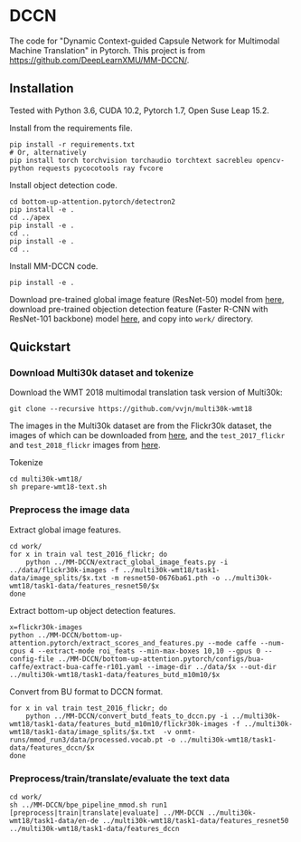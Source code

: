 # DCCN
The code for "Dynamic Context-guided Capsule Network for Multimodal Machine Translation" in Pytorch. 
This project is from https://github.com/DeepLearnXMU/MM-DCCN/.

## Installation

Tested with Python 3.6, CUDA 10.2, Pytorch 1.7, Open Suse Leap 15.2.

Install from the requirements file.
```shell
pip install -r requirements.txt
# Or, alternatively
pip install torch torchvision torchaudio torchtext sacrebleu opencv-python requests pycocotools ray fvcore
```

Install object detection code.
```shell
cd bottom-up-attention.pytorch/detectron2
pip install -e .
cd ../apex
pip install -e .
cd ..
pip install -e .
cd ..
```

Install MM-DCCN code.
```shell
pip install -e .
```

Download pre-trained global image feature (ResNet-50) model from [here](https://download.pytorch.org/models/resnet50-0676ba61.pth), download pre-trained objection detection feature (Faster R-CNN with ResNet-101 backbone) model [here](https://awma1-my.sharepoint.com/:u:/g/personal/yuz_l0_tn/EaXvCC3WjtlLvvEfLr3oa8UBLA21tcLh4L8YLbYXl6jgjg?download=1), and copy into `work/` directory.


## Quickstart

### Download Multi30k dataset and tokenize

Download the WMT 2018 multimodal translation task version of Multi30k:
```shell
git clone --recursive https://github.com/vvjn/multi30k-wmt18
```
The images in the Multi30k dataset are from the Flickr30k dataset, the images of which can be downloaded from [here](http://shannon.cs.illinois.edu/DenotationGraph/data/index.html), and the `test_2017_flickr` and `test_2018_flickr` images from [here](https://drive.google.com/drive/folders/1kfgmYFL5kup51ET7WQNxYmKCvwz_Hjkt).

Tokenize
```shell
cd multi30k-wmt18/
sh prepare-wmt18-text.sh
```

### Preprocess the image data

Extract global image features.
```shell
cd work/
for x in train val test_2016_flickr; do
    python ../MM-DCCN/extract_global_image_feats.py -i ../data/flickr30k-images -f ../multi30k-wmt18/task1-data/image_splits/$x.txt -m resnet50-0676ba61.pth -o ../multi30k-wmt18/task1-data/features_resnet50/$x
done
```

Extract bottom-up object detection features.
```shell
x=flickr30k-images
python ../MM-DCCN/bottom-up-attention.pytorch/extract_scores_and_features.py --mode caffe --num-cpus 4 --extract-mode roi_feats --min-max-boxes 10,10 --gpus 0 --config-file ../MM-DCCN/bottom-up-attention.pytorch/configs/bua-caffe/extract-bua-caffe-r101.yaml --image-dir ../data/$x --out-dir ../multi30k-wmt18/task1-data/features_butd_m10m10/$x
```

Convert from BU format to DCCN format.
```shell
for x in val train test_2016_flickr; do
    python ../MM-DCCN/convert_butd_feats_to_dccn.py -i ../multi30k-wmt18/task1-data/features_butd_m10m10/flickr30k-images -f ../multi30k-wmt18/task1-data/image_splits/$x.txt  -v onmt-runs/mmod_run3/data/processed.vocab.pt -o ../multi30k-wmt18/task1-data/features_dccn/$x
done
```

### Preprocess/train/translate/evaluate the text data

```shell
cd work/
sh ../MM-DCCN/bpe_pipeline_mmod.sh run1 [preprocess|train|translate|evaluate] ../MM-DCCN ../multi30k-wmt18/task1-data/en-de ../multi30k-wmt18/task1-data/features_resnet50 ../multi30k-wmt18/task1-data/features_dccn
```
